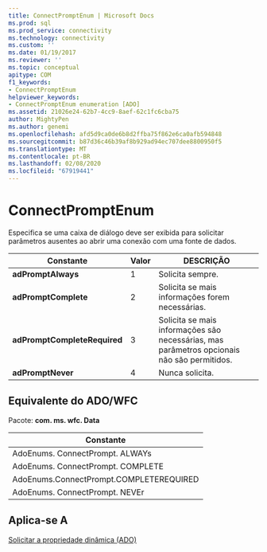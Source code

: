 ```yaml
---
title: ConnectPromptEnum | Microsoft Docs
ms.prod: sql
ms.prod_service: connectivity
ms.technology: connectivity
ms.custom: ''
ms.date: 01/19/2017
ms.reviewer: ''
ms.topic: conceptual
apitype: COM
f1_keywords:
- ConnectPromptEnum
helpviewer_keywords:
- ConnectPromptEnum enumeration [ADO]
ms.assetid: 21026e24-62b7-4cc9-8aef-62c1fc6cba75
author: MightyPen
ms.author: genemi
ms.openlocfilehash: afd5d9ca0de6b8d2ffba75f862e6ca0afb594848
ms.sourcegitcommit: b87d36c46b39af8b929ad94ec707dee8800950f5
ms.translationtype: MT
ms.contentlocale: pt-BR
ms.lasthandoff: 02/08/2020
ms.locfileid: "67919441"
---
```

# <a name="connectpromptenum"></a>ConnectPromptEnum
Especifica se uma caixa de diálogo deve ser exibida para solicitar parâmetros ausentes ao abrir uma conexão com uma fonte de dados.  
  
|Constante|Valor|DESCRIÇÃO|  
|--------------|-----------|-----------------|  
|**adPromptAlways**|1|Solicita sempre.|  
|**adPromptComplete**|2|Solicita se mais informações forem necessárias.|  
|**adPromptCompleteRequired**|3|Solicita se mais informações são necessárias, mas parâmetros opcionais não são permitidos.|  
|**adPromptNever**|4|Nunca solicita.|  
  
## <a name="adowfc-equivalent"></a>Equivalente do ADO/WFC  
 Pacote: **com. ms. wfc. Data**  
  
|Constante|  
|--------------|  
|AdoEnums. ConnectPrompt. ALWAYs|  
|AdoEnums. ConnectPrompt. COMPLETE|  
|AdoEnums.ConnectPrompt.COMPLETEREQUIRED|  
|AdoEnums. ConnectPrompt. NEVEr|  
  
## <a name="applies-to"></a>Aplica-se A  
 [Solicitar a propriedade dinâmica (ADO)](../../../ado/reference/ado-api/prompt-property-dynamic-ado.md)
